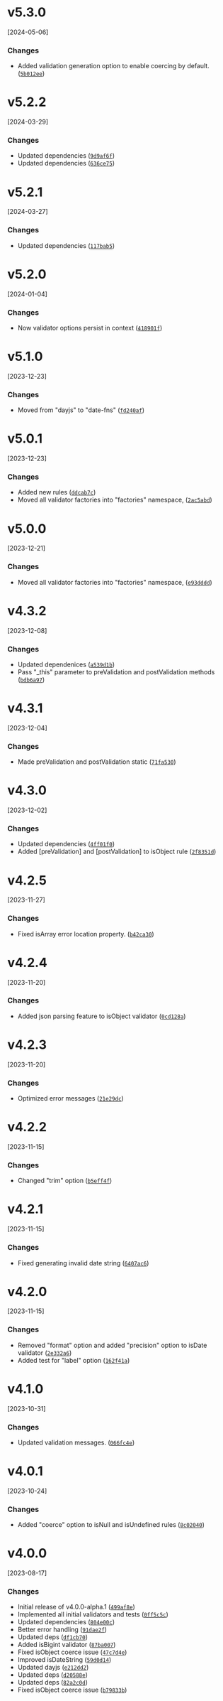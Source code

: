 # v5.3.0
[2024-05-06]

### Changes

* Added validation generation option to enable coercing by default. ([`5b012ee`](https://github.com/panates/valgen/commit/5b012ee21b89e601ebb7d9f624d93042862da8ca))

# v5.2.2
[2024-03-29]

### Changes

* Updated dependencies ([`9d9af6f`](https://github.com/panates/valgen/commit/9d9af6fadeece926a8ec1bc93d14ffc7ace625d0))
* Updated dependencies ([`636ce75`](https://github.com/panates/valgen/commit/636ce759e83e765661e7c5c8730c6b824076d344))

# v5.2.1
[2024-03-27]

### Changes

* Updated dependencies ([`117bab5`](https://github.com/panates/valgen/commit/117bab58f731c1572959668dd4d6fca36d779433))

# v5.2.0
[2024-01-04]

### Changes

* Now validator options persist in context ([`418901f`](https://github.com/panates/valgen/commit/418901f74ee266d84e50ee82ba5a7221bd2be627))

# v5.1.0
[2023-12-23]

### Changes

* Moved from "dayjs" to "date-fns" ([`fd240af`](https://github.com/panates/valgen/commit/fd240afe3cdbb7485695d204aa25b9bf62ad315a))

# v5.0.1
[2023-12-23]

### Changes

* Added new rules ([`ddcab7c`](https://github.com/panates/valgen/commit/ddcab7c54c287a9ec839c04302faa6b3bf5e554d))
* Moved all validator factories into "factories" namespace, ([`2ac5abd`](https://github.com/panates/valgen/commit/2ac5abd7f2097de4ec769bcc55034636142ee598))

# v5.0.0
[2023-12-21]

### Changes

* Moved all validator factories into "factories" namespace, ([`e93dddd`](https://github.com/panates/valgen/commit/e93dddd7aa3aa3bcdfbf9fa1615f9504fbff7e6f))

# v4.3.2
[2023-12-08]

### Changes

* Updated dependenices ([`a539d1b`](https://github.com/panates/valgen/commit/a539d1b6d2d3629174e3d14efee58aacb4e6730a))
* Pass "_this" parameter to preValidation and postValidation methods ([`bdb6a97`](https://github.com/panates/valgen/commit/bdb6a97ed50b538fad97ed1fb2161f8665647214))

# v4.3.1
[2023-12-04]

### Changes

* Made preValidation and postValidation static ([`71fa530`](https://github.com/panates/valgen/commit/71fa53050428fc937dcdda24cb9a43baf0f2d384))

# v4.3.0
[2023-12-02]

### Changes

* Updated dependencies ([`4ff01f0`](https://github.com/panates/valgen/commit/4ff01f0f52c7efeab0c3e154946ba32d1cf04e86))
* Added [preValidation] and [postValidation] to isObject rule ([`2f8351d`](https://github.com/panates/valgen/commit/2f8351d10fd1a9cc78577c52b37681319f3d28b2))

# v4.2.5
[2023-11-27]

### Changes

* Fixed isArray error location property. ([`b42ca30`](https://github.com/panates/valgen/commit/b42ca300c9c5a68685a70a9cff895e9ad97eb650))

# v4.2.4
[2023-11-20]

### Changes

* Added json parsing feature to isObject validator ([`0cd128a`](https://github.com/panates/valgen/commit/0cd128ab8bae6e834230004c4b7bf857ce67b76f))

# v4.2.3
[2023-11-20]

### Changes

* Optimized error messages ([`21e29dc`](https://github.com/panates/valgen/commit/21e29dc2eff846fbeccb7737ffe41496bca583c5))

# v4.2.2
[2023-11-15]

### Changes

* Changed "trim" option ([`b5eff4f`](https://github.com/panates/valgen/commit/b5eff4ffd61eb78ea244dfe2c66ca86275b9578c))

# v4.2.1
[2023-11-15]

### Changes

* Fixed generating invalid date string ([`6407ac6`](https://github.com/panates/valgen/commit/6407ac6bd17bf84a8d031efe9b3998d58c5b7f8b))

# v4.2.0
[2023-11-15]

### Changes

* Removed "format" option and added "precision" option to isDate validator ([`2e332a6`](https://github.com/panates/valgen/commit/2e332a6fb9907e0b50f98a6dbcbbdfb3764af867))
* Added test for "label" option ([`162f41a`](https://github.com/panates/valgen/commit/162f41ac36762a146718c3efc4784bb33f48c955))

# v4.1.0
[2023-10-31]

### Changes

* Updated validation messages. ([`066fc4e`](https://github.com/panates/valgen/commit/066fc4e0f9fc7a0c0543572cf543c66084611135))

# v4.0.1
[2023-10-24]

### Changes

* Added "coerce" option to isNull and isUndefined rules ([`8c02040`](https://github.com/panates/valgen/commit/8c02040264174e26c840fce351da8b69e664d626))

# v4.0.0
[2023-08-17]

### Changes

* Initial release of v4.0.0-alpha.1 ([`499af8e`](https://github.com/panates/valgen/commit/499af8eed81feeacb4bba5c254fbf1ede3933564))
* Implemented all initial validators and tests ([`0ff5c5c`](https://github.com/panates/valgen/commit/0ff5c5c28aa59b44de90d016e8c056c26b3b479d))
* Updated dependencies ([`804e00c`](https://github.com/panates/valgen/commit/804e00c3fcf344f4dcdb96efe0fc94ea3521cb92))
* Better error handling ([`91dae2f`](https://github.com/panates/valgen/commit/91dae2f260f1d02ff5ed418f3247b452c1fed214))
* Updated deps ([`df1cb70`](https://github.com/panates/valgen/commit/df1cb700a3799f09305af774c05ca534e5f88870))
* Added isBigint validator ([`87ba007`](https://github.com/panates/valgen/commit/87ba00753dc018a4bd06492ec99fa37967046c58))
* Fixed isObject coerce issue ([`47c7d4e`](https://github.com/panates/valgen/commit/47c7d4ed2d0e483788e939b357995a156ac3b7bc))
* Improved isDateString ([`59d0d14`](https://github.com/panates/valgen/commit/59d0d14909132a502a9880cc11b9303897a3c79a))
* Updated dayjs ([`e212dd2`](https://github.com/panates/valgen/commit/e212dd2834a07015fcceede3bf211f2a9db11eb6))
* Updated deps ([`d20588e`](https://github.com/panates/valgen/commit/d20588eaa51be7547655d3494bb42e35cb6effa8))
* Updated deps ([`82a2c0d`](https://github.com/panates/valgen/commit/82a2c0dc36c9cc54667231e88dfec6521097a157))
* Fixed isObject coerce issue ([`b79833b`](https://github.com/panates/valgen/commit/b79833ba032494a18a91b1569da2d244f3c4c4b9))
